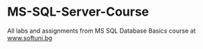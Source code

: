 # MS-SQL-Server-Course
All labs and assignments from MS SQL Database Basics course at www.softuni.bg
